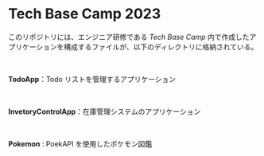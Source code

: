 # Tech Base Camp 2023

このリポジトリには、エンジニア研修である _Tech Base Camp_ 内で作成したアプリケーションを構成するファイルが、以下のディレクトリに格納されている。

<br>

**TodoApp**：Todo リストを管理するアプリケーション

<br>

**InvetoryControlApp**：在庫管理システムのアプリケーション

<br>

**Pokemon** : PoekAPI を使用したポケモン図鑑
